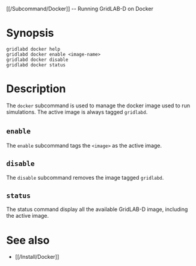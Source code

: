 [[/Subcommand/Docker]] -- Running GridLAB-D on Docker

# Synopsis

~~~
gridlabd docker help
gridlabd docker enable <image-name>
gridlabd docker disable
gridlabd docker status
~~~

# Description

The `docker` subcommand is used to manage the docker image used to run simulations. The active image is always tagged `gridlabd`.

## `enable` <image>

The `enable` subcommand tags the `<image>` as the active image.

## `disable`

The `disable` subcommand removes the image tagged `gridlabd`.

## `status`

The status command display all the available GridLAB-D image, including the active image.

# See also

* [[/Install/Docker]]


